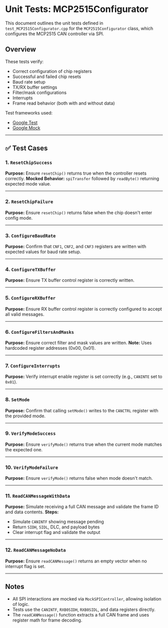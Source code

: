 # Unit Tests: MCP2515Configurator

This document outlines the unit tests defined in `test_MCP2515Configurator.cpp` for the `MCP2515Configurator` class, which configures the MCP2515 CAN controller via SPI.

## Overview

These tests verify:
- Correct configuration of chip registers
- Successful and failed chip resets
- Baud rate setup
- TX/RX buffer settings
- Filter/mask configurations
- Interrupts
- Frame read behavior (both with and without data)

Test frameworks used:
- [Google Test](https://github.com/google/googletest)
- [Google Mock](https://github.com/google/googletest/blob/main/googlemock/README.md)

---

## ✅ Test Cases

### 1. `ResetChipSuccess`
**Purpose:** Ensure `resetChip()` returns true when the controller resets correctly.
**Mocked Behavior:** `spiTransfer` followed by `readByte()` returning expected mode value.

---

### 2. `ResetChipFailure`
**Purpose:** Ensure `resetChip()` returns false when the chip doesn't enter config mode.

---

### 3. `ConfigureBaudRate`
**Purpose:** Confirm that `CNF1`, `CNF2`, and `CNF3` registers are written with expected values for baud rate setup.

---

### 4. `ConfigureTXBuffer`
**Purpose:** Ensure TX buffer control register is correctly written.

---

### 5. `ConfigureRXBuffer`
**Purpose:** Ensure RX buffer control register is correctly configured to accept all valid messages.

---

### 6. `ConfigureFiltersAndMasks`
**Purpose:** Ensure correct filter and mask values are written.
**Note:** Uses hardcoded register addresses (0x00, 0x01).

---

### 7. `ConfigureInterrupts`
**Purpose:** Verify interrupt enable register is set correctly (e.g., `CANINTE` set to `0x01`).

---

### 8. `SetMode`
**Purpose:** Confirm that calling `setMode()` writes to the `CANCTRL` register with the provided mode.

---

### 9. `VerifyModeSuccess`
**Purpose:** Ensure `verifyMode()` returns true when the current mode matches the expected one.

---

### 10. `VerifyModeFailure`
**Purpose:** Ensure `verifyMode()` returns false when mode doesn't match.

---

### 11. `ReadCANMessageWithData`
**Purpose:** Simulate receiving a full CAN message and validate the frame ID and data contents.
**Steps:**
- Simulate `CANINTF` showing message pending
- Return `SIDH`, `SIDL`, DLC, and payload bytes
- Clear interrupt flag and validate the output

---

### 12. `ReadCANMessageNoData`
**Purpose:** Ensure `readCANMessage()` returns an empty vector when no interrupt flag is set.

---

## Notes

- All SPI interactions are mocked via `MockSPIController`, allowing isolation of logic.
- Tests use the `CANINTF`, `RXB0SIDH`, `RXB0SIDL`, and data registers directly.
- The `readCANMessage()` function extracts a full CAN frame and uses register math for frame decoding.
